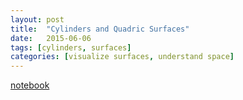 ```yaml
---
layout: post
title:  "Cylinders and Quadric Surfaces"
date:   2015-06-06
tags: [cylinders, surfaces]
categories: [visualize surfaces, understand space] 
---
```


[notebook](http://nbviewer.jupyter.org/github/colliand/2015M217/blob/gh-pages/notebooks/cylinders-quadratic-surfaces.ipynb)
